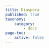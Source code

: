 ```yaml
---
title: Diaspora
published: true
taxonomy:
    category:
        - docs
page-toc:
    active: false
---
```


<br> 
